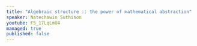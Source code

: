```yaml
---
title: "Algebraic structure :: the power of mathematical abstraction"
speaker: Natechawin Suthison
youtube: F5_17LqLmU4
managed: true
published: false
---
```

